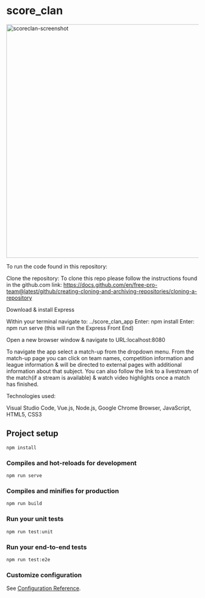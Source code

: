 # score_clan

<img width="611" alt="scoreclan-screenshot" src="https://user-images.githubusercontent.com/64153997/104187146-53141600-540f-11eb-9a67-82d322e06c56.png">

To run the code found in this repository:

Clone the repository:
To clone this repo please follow the instructions found in the github.com link: https://docs.github.com/en/free-pro-team@latest/github/creating-cloning-and-archiving-repositories/cloning-a-repository

Download & install Express

Within your terminal navigate to: ../score_clan_app
Enter: npm install 
Enter: npm run serve (this will run the Express Front End)

Open a new browser window & navigate to URL:localhost:8080

To navigate the app select a match-up from the dropdown menu.
From the match-up page you can click on team names, competition information and league information & will be directed to external pages with additional information about that subject. You can also follow the link to a livestream of the match(if a stream is available) & watch video highlights once a match has finished.

Technologies used:

Visual Studio Code, Vue.js, Node.js, Google Chrome Browser, JavaScript, HTML5, CSS3


## Project setup
```
npm install
```

### Compiles and hot-reloads for development
```
npm run serve
```

### Compiles and minifies for production
```
npm run build
```

### Run your unit tests
```
npm run test:unit
```

### Run your end-to-end tests
```
npm run test:e2e
```

### Customize configuration
See [Configuration Reference](https://cli.vuejs.org/config/).
